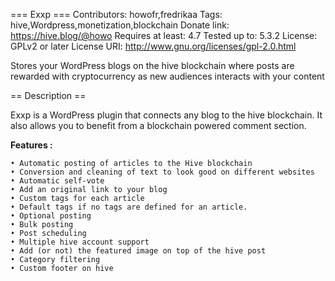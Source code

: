 === Exxp ===
Contributors: howofr,fredrikaa
Tags: hive,Wordpress,monetization,blockchain
Donate link: https://hive.blog/@howo
Requires at least: 4.7
Tested up to: 5.3.2
License: GPLv2 or later
License URI: http://www.gnu.org/licenses/gpl-2.0.html

Stores your WordPress blogs on the hive blockchain where posts are rewarded with cryptocurrency as new audiences interacts with your content

== Description ==

Exxp is a WordPress plugin that connects any blog to the hive blockchain. It also allows you to benefit from a blockchain powered comment section.

**Features :**

    • Automatic posting of articles to the Hive blockchain
    • Conversion and cleaning of text to look good on different websites
    • Automatic self-vote
    • Add an original link to your blog
    • Custom tags for each article
    • Default tags if no tags are defined for an article.
    • Optional posting
    • Bulk posting
    • Post scheduling
    • Multiple hive account support
    • Add (or not) the featured image on top of the hive post
    • Category filtering
    • Custom footer on hive